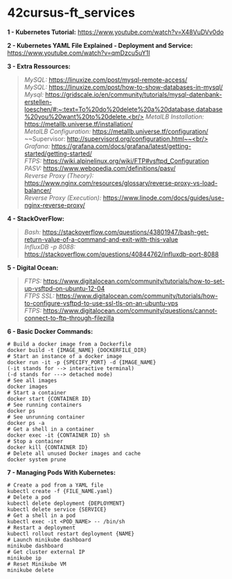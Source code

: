 # 42cursus-ft_services

**1 - Kubernetes Tutorial:**
https://www.youtube.com/watch?v=X48VuDVv0do

**2 - Kubernetes YAML File Explained - Deployment and Service:**
https://www.youtube.com/watch?v=qmDzcu5uY1I

**3 - Extra Ressources:**<br/>
> *MySQL:* https://linuxize.com/post/mysql-remote-access/<br/>
> *MySQL:* https://linuxize.com/post/how-to-show-databases-in-mysql/<br/>
> *Mysql:* https://gridscale.io/en/community/tutorials/mysql-datenbank-erstellen-loeschen/#:~:text=To%20do%20delete%20a%20database,database%20you%20want%20to%20delete.<br/>
> *MetalLB Installation:* https://metallb.universe.tf/installation/<br/>
> *MetalLB Configuration:* https://metallb.universe.tf/configuration/<br/>
> ~~Supervisor: http://supervisord.org/configuration.html~~<br/>
> *Grafana:* https://grafana.com/docs/grafana/latest/getting-started/getting-started/<br/>
> *FTPS:* https://wiki.alpinelinux.org/wiki/FTP#vsftpd_Configuration<br/>
> *PASV:* https://www.webopedia.com/definitions/pasv/<br/>
> *Reverse Proxy (Theory):* https://www.nginx.com/resources/glossary/reverse-proxy-vs-load-balancer/<br/>
> *Reverse Proxy (Execution):* https://www.linode.com/docs/guides/use-nginx-reverse-proxy/<br/>

**4 - StackOverFlow:**<br/>
> *Bash:* https://stackoverflow.com/questions/43801947/bash-get-return-value-of-a-command-and-exit-with-this-value<br/>
> *InfluxDB -p 8088:* https://stackoverflow.com/questions/40844762/influxdb-port-8088<br/>

**5 - Digital Ocean:**<br/>
> *FTPS:* https://www.digitalocean.com/community/tutorials/how-to-set-up-vsftpd-on-ubuntu-12-04<br/>
> *FTPS SSL:* https://www.digitalocean.com/community/tutorials/how-to-configure-vsftpd-to-use-ssl-tls-on-an-ubuntu-vps<br/>
> *FTPS:* https://www.digitalocean.com/community/questions/cannot-connect-to-ftp-through-filezilla<br/>

**6 - Basic Docker Commands:**
```
# Build a docker image from a Dockerfile
docker build -t {IMAGE_NAME} {DOCKERFILE_DIR}
# Start an instance of a docker image
docker run -it -p {SPECIFY_PORT} -d {IMAGE_NAME}
(-it stands for --> interactive terminal)
(-d stands for ---> detached mode)
# See all images
docker images
# Start a container
docker start {CONTAINER ID}
# See running containers
docker ps
# See unrunning container
docker ps -a
# Get a shell in a container
docker exec -it {CONTAINER ID} sh
# Stop a container
docker kill {CONTAINER ID}
# Delete all unused Docker images and cache
docker system prune
```
**7 - Managing Pods With Kubernetes:**
```
# Create a pod from a YAML file
kubectl create -f {FILE_NAME.yaml}
# Delete a pod
kubectl delete deployment {DEPLOYMENT}
kubectl delete service {SERVICE}
# Get a shell in a pod
kubectl exec -it <POD_NAME> -- /bin/sh
# Restart a deployment
kubectl rollout restart deployment {NAME}
# Launch minikube dashboard
minikube dashboard
# Get cluster external IP
minikube ip
# Reset Minikube VM
minikube delete
```
